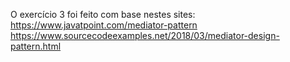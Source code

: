 O exercício 3 foi feito com base nestes sites:
https://www.javatpoint.com/mediator-pattern
https://www.sourcecodeexamples.net/2018/03/mediator-design-pattern.html
